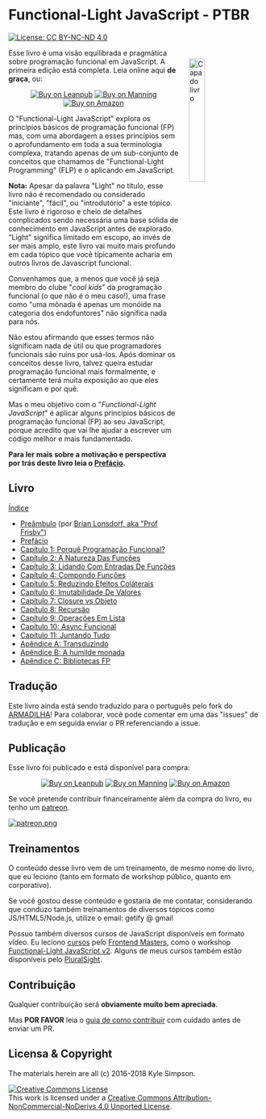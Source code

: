 # Functional-Light JavaScript - PTBR

[![License: CC BY-NC-ND 4.0](https://img.shields.io/badge/License-CC%20BY--NC--ND%204.0-blue.svg)](http://creativecommons.org/licenses/by-nc-nd/4.0/)

<a href="https://leanpub.com/fljs"><img src="manuscript/images/marketing/front-cover-small.png" width="25%" align="right" hspace="20" vspace="20" title="Functional-Light JavaScript" alt="Capa do livro"></a>

Esse livro é uma visão equilibrada e pragmática sobre programação funcional em JavaScript. A primeira edição está completa. Leia online aqui **de graça**, ou:

<p align="center">
    <a href="http://fljsbook.com"><img src="https://img.shields.io/badge/Buy-Leanpub-yellow.svg" title="Buy on Leanpub" alt="Buy on Leanpub"></a> <a href="http://manning.fljsbook.com"><img src="https://img.shields.io/badge/Buy-Manning-yellow.svg" title="Buy on Manning" alt="Buy on Manning"></a> <a href="http://amazon.fljsbook.com"><img src="https://img.shields.io/badge/Buy-Amazon-yellow.svg" title="Buy on Amazon" alt="Buy on Amazon"></a>
</p>

O "Functional-Light JavaScript" explora os princípios básicos de programação funcional (FP) mas, com uma abordagem a esses princípios sem o aprofundamento em toda a sua terminologia complexa, tratando apenas de um sub-conjunto de conceitos que chamamos de "Functional-Light Programming" (FLP) e o aplicando em JavaScript.

**Nota:** Apesar da palavra "Light" no título, esse livro não é recomendado ou considerado "iniciante", "fácil", ou "introdutório" a este tópico. Este livro é rigoroso e cheio de detalhes complicados sendo necessária uma base sólida de conhecimento em JavaScript antes de explorado. "Light" significa limitado em escopo, ao invés de ser mais amplo, este livro vai muito mais profundo em cada tópico que você típicamente acharia em outros livros de Javascript funcional.

Convenhamos que, a menos que você já seja membro do clube "_cool kids_" da programação funcional (o que não é o meu caso!), uma frase como "uma mônada é apenas um monóide na categoria dos endofuntores" não significa nada para nós.

Não estou afirmando que esses termos não significam nada de útil ou que programadores funcionais são ruins por usá-los. Após dominar os conceitos desse livro, talvez queira estudar programação funcional mais formalmente, e certamente terá muita exposição ao que eles significam e por quê.

Mas o meu objetivo com o "_Functional-Light JavaScript_" é aplicar alguns princípios básicos de programação funcional (FP) ao seu JavaScript, porque acredito que vai lhe ajudar a escrever um código melhor e mais fundamentado.

**Para ler mais sobre a motivação e perspectiva por trás deste livro leia o [Prefácio](manuscript/preface.md).**

## Livro

[Índice](manuscript/README.md/#table-of-contents)

* [Preâmbulo](manuscript/foreword.md/#foreword) (por [Brian Lonsdorf, aka "Prof Frisby"](https://twitter.com/DrBoolean))
* [Prefácio](manuscript/preface.md/#preface)
* [Capítulo 1: Porquê Programação Funcional?](manuscript/ch1.md/#Chapter-1-why-functional-programming)
* [Capítulo 2: A Natureza Das Funções](manuscript/ch2.md/#chapter-2-the-nature-of-functions)
* [Capítulo 3: Lidando Com Entradas De Funções](manuscript/ch3.md/#chapter-3-managing-function-inputs)
* [Capítulo 4: Compondo Funções](manuscript/ch4.md/#chapter-4-composing-functions)
* [Capítulo 5: Reduzindo Efeitos Coláterais](manuscript/ch5.md/#chapter-5-reducing-side-effects)
* [Capítulo 6: Imutabilidade De Valores](manuscript/ch6.md/#chapter-6-value-immutability)
* [Capítulo 7: Closure vs Objeto](manuscript/ch7.md/#chapter-7-closure-vs-object)
* [Capítulo 8: Recursão](manuscript/ch8.md/#chapter-8-recursion)
* [Capítulo 9: Operações Em Lista](manuscript/ch9.md/#chapter-9-list-operations)
* [Capítulo 10: Async Funcional](manuscript/ch10.md/#chapter-10-functional-async)
* [Capítulo 11: Juntando Tudo](manuscript/ch11.md/#chapter-11-putting-it-all-together)
* [Apêndice A: Transduzindo](manuscript/apA.md/#appendix-a-transducing)
* [Apêndice B: A humilde monada](manuscript/apB.md/#appendix-b-the-humble-monad)
* [Apêndice C: Bibliotecas FP](manuscript/apC.md/#appendix-c-fp-libraries)

## Tradução

Este livro ainda está sendo traduzido para o português pelo fork do [ARMADILHA](https://github.com/armadilha/functional-light-js)!
Para colaborar, você pode comentar em uma das "issues" de tradução e em seguida enviar o PR referenciando a issue.

## Publicação

Esse livro foi publicado e está disponível para compra:

<p align="center">
    <a href="http://fljsbook.com"><img src="https://img.shields.io/badge/Buy-Leanpub-yellow.svg" title="Buy on Leanpub" alt="Buy on Leanpub"></a> <a href="http://manning.fljsbook.com"><img src="https://img.shields.io/badge/Buy-Manning-yellow.svg" title="Buy on Manning" alt="Buy on Manning"></a> <a href="http://amazon.fljsbook.com"><img src="https://img.shields.io/badge/Buy-Amazon-yellow.svg" title="Buy on Amazon" alt="Buy on Amazon"></a>
</p>

Se você pretende contribuir financeiramente além da compra do livro, eu tenho um [patreon](https://www.patreon.com/getify).

<a href="https://www.patreon.com/getify">[![patreon.png](https://c5.patreon.com/external/logo/become_a_patron_button.png)](https://www.patreon.com/getify)</a>

## Treinamentos

O conteúdo desse livro vem de um treinamento, de mesmo nome do livro, que eu leciono (tanto em formato de workshop público, quanto em corporativo).

Se você gostou desse conteúdo e gostaria de me contatar, considerando que conduzo também treinamentos de diversos tópicos como JS/HTML5/Node.js, utilize o email: getify @ gmail

Possuo também diversos cursos de JavaScript disponíveis em formato vídeo. Eu leciono [cursos](https://frontendmasters.com/teachers/kyle-simpson) pelo [Frontend Masters](https://frontendmasters.com), como o workshop [Functional-Light JavaScript v2](https://frontendmasters.com/courses/functional-javascript-v2/). Alguns de meus cursos também estão disponíveis pelo [PluralSight](https://www.pluralsight.com/search?q=kyle%20simpson&categories=all).

## Contribuição

Qualquer contribuição será **obviamente muito bem apreciada**.

Mas **POR FAVOR** leia o [guia de como contribuir](CONTRIBUTING.md) com cuidado antes de enviar um PR.

## Licensa & Copyright

The materials herein are all (c) 2016-2018 Kyle Simpson.

<a rel="license" href="http://creativecommons.org/licenses/by-nc-nd/4.0/"><img alt="Creative Commons License" style="border-width:0" src="https://i.creativecommons.org/l/by-nc-nd/4.0/88x31.png" /></a><br />This work is licensed under a <a rel="license" href="http://creativecommons.org/licenses/by-nc-nd/4.0/">Creative Commons Attribution-NonCommercial-NoDerivs 4.0 Unported License</a>.
